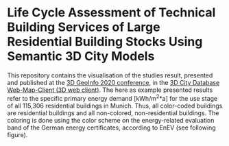 # Life Cycle Assessment of Technical Building Services of Large Residential Building Stocks Using Semantic 3D City Models

This repository contains the visualisation of the studies result, presented and published at the [3D GeoInfo 2020 conference](https://www.ucl.ac.uk/3dgeoinfo/), in the [3D City Database Web-Map-Client (3D web client)](https://github.com/3dcitydb/3dcitydb-web-map/). The here as example presented results refer to the specific primary energy demand [kWh/m<sup>2</sup>*a] for the use stage of all 115,306 residential buildings in Munich. Thus, all color-coded buildings are residential buildings and all non-colored, non-residential buildings. The coloring is done using the color scheme on the energy-related evaluation band of the German energy certificates, according to EnEV (see following figure). 

